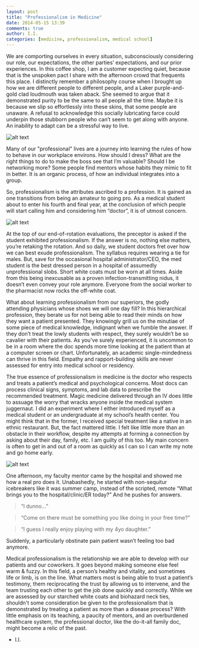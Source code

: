 ```yaml
---
layout: post
title: "Professionalism in Medicine"
date: 2014-05-15 13:39
comments: true
author: I.I.
categories: [medicine, professionalism, medical school]
---
```


We are comporting ourselves in every situation, subconsciously considering our role, our expectations, the other parties’ expectations, and our prior experiences. In this coffee shop, I am a customer expecting quiet, because that is the unspoken pact I share with the afternoon crowd that frequents this place. I distinctly remember a philosophy course when I brought up how we are different people to different people, and a Laker purple-and-gold clad loudmouth was taken aback. She seemed to argue that it demonstrated purity to be the same to all people all the time. Maybe it is because we slip so effortlessly into these skins, that some people are unaware. A refusal to acknowledge this socially lubricating farce could underpin those stubborn people who can’t seem to get along with anyone. An inability to adapt can be a stressful way to live.

![alt text](/images/comic1.jpg "Lola Versus")
<!--more-->

Many of our "professional" lives are a journey into learning the rules of how to behave in our workplace environs. How should I dress? What are the right things to do to make the boss see that I’m valuable? Should I be networking more? Some people find mentors whose habits they mimic to fit in better. It is an organic process, of how an individual integrates into a group.


So, professionalism is the attributes ascribed to a profession. It is gained as one transitions from being an amateur to going pro.  As a medical student about to enter his fourth and final year, at the conclusion of which people will start calling him and considering him “doctor”, it is of utmost concern.

![alt text](/images/comic2.gif "Lola Versus")

At the top of our end-of-rotation evaluations, the preceptor is asked if the student exhibited professionalism. If the answer is no, nothing else matters, you’re retaking the rotation. And so daily, we student doctors fret over how we can best exude professionalism. The syllabus requires wearing a tie for males. But, save for the occasional hospital administrator/CEO, the med student is the best dressed person in a hospital of assumedly unprofessional slobs. Short white coats must be worn at all times. Aside from this being inexcusable as a proven infection-transmitting nidus, it doesn’t even convey your role anymore. Everyone from the social worker to the pharmacist now rocks the off-white coat.


What about learning professionalism from our superiors, the godly attending physicians whose shoes we will one day fill? In this hierarchical profession, they berate us for not being able to read their minds on how they want a patient presented. They knowingly grill us on the minutiae of some piece of medical knowledge, indignant when we fumble the answer. If they don’t treat the lowly students with respect, they surely wouldn’t be so cavalier with their patients. As you've surely experienced, it is uncommon to be in a room where the doc spends more time looking at the patient than at a computer screen or chart. Unfortunately, an academic single-mindedness can thrive in this field. Empathy and rapport-building skills are never assessed for entry into medical school or residency.


The true essence of professionalism in medicine is the doctor who respects and treats a patient’s medical and psychological concerns. Most docs can process clinical signs, symptoms, and lab data to prescribe the recommended treatment. Magic medicine delivered through an IV does little to assuage the worry that wracks anyone inside the medical system juggernaut.  I did an experiment where I either introduced myself as a medical student or an undergraduate at my school’s health center. You might think that in the former, I received special treatment like a native in an ethnic restaurant. But, the fact mattered little. I felt like little more than an obstacle in their workflow, despite my attempts at forming  a connection by asking about their day, family, etc. I am guilty of this too. My main concern is often to get in and out of a room as quickly as I can so I can write my note and go home early.


![alt text](/images/comic3.gif "Lola Versus")

One afternoon, my faculty mentor came by the hospital and showed me how a real pro does it. Unabashedly, he started with non-sequitur icebreakers like it was summer camp, instead of the scripted, remote “What brings you to the hospital/clinic/ER today?” And he pushes for answers.
> “I dunno…”

> “Come on there must be something you like doing in your free time?”

> “I guess I really enjoy playing with my 4yo daughter.”

Suddenly, a particularly obstinate pain patient wasn’t feeling too bad anymore.


Medical professionalism is the relationship we are able to develop with our patients and our coworkers. It goes beyond making someone else feel warm & fuzzy. In this field, a person’s healthy and vitality, and sometimes life or limb, is on the line. What matters most is being able to trust a patient’s testimony, them reciprocating the trust by allowing us to intervene, and the team trusting each other to get the job done quickly and correctly. While we are assessed by our starched white coats and biohazard neck ties, shouldn't some consideration be given to the professionalism that is demonstrated by treating a patient as more than a disease process? With little emphasis on its teaching, a paucity of mentors, and an overburdened healthcare system, the professional doctor, like the do-it-all family doc, might become a relic of the past.

- I.I.
